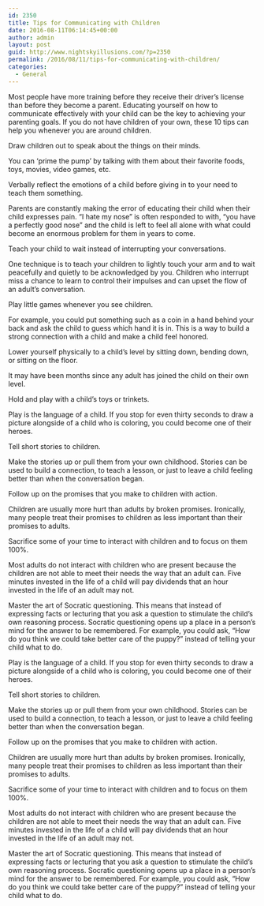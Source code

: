 ```yaml
---
id: 2350
title: Tips for Communicating with Children
date: 2016-08-11T06:14:45+00:00
author: admin
layout: post
guid: http://www.nightskyillusions.com/?p=2350
permalink: /2016/08/11/tips-for-communicating-with-children/
categories:
  - General
---
```

Most people have more training before they receive their driver&#8217;s license than before they become a parent. Educating yourself on how to communicate effectively with your child can be the key to achieving your parenting goals. If you do not have children of your own, these 10 tips can help you whenever you are around children.

Draw children out to speak about the things on their minds.
  
You can &#8216;prime the pump&#8217; by talking with them about their favorite foods, toys, movies, video games, etc.

Verbally reflect the emotions of a child before giving in to your need to teach them something.
  
Parents are constantly making the error of educating their child when their child expresses pain. &#8220;I hate my nose&#8221; is often responded to with, &#8220;you have a perfectly good nose&#8221; and the child is left to feel all alone with what could become an enormous problem for them in years to come.

Teach your child to wait instead of interrupting your conversations.
  
One technique is to teach your children to lightly touch your arm and to wait peacefully and quietly to be acknowledged by you. Children who interrupt miss a chance to learn to control their impulses and can upset the flow of an adult&#8217;s conversation.

Play little games whenever you see children.
  
For example, you could put something such as a coin in a hand behind your back and ask the child to guess which hand it is in. This is a way to build a strong connection with a child and make a child feel honored.

Lower yourself physically to a child&#8217;s level by sitting down, bending down, or sitting on the floor.
  
It may have been months since any adult has joined the child on their own level.

Hold and play with a child&#8217;s toys or trinkets.
  
Play is the language of a child. If you stop for even thirty seconds to draw a picture alongside of a child who is coloring, you could become one of their heroes.

Tell short stories to children.
  
Make the stories up or pull them from your own childhood. Stories can be used to build a connection, to teach a lesson, or just to leave a child feeling better than when the conversation began.

Follow up on the promises that you make to children with action.
  
Children are usually more hurt than adults by broken promises. Ironically, many people treat their promises to children as less important than their promises to adults.

Sacrifice some of your time to interact with children and to focus on them 100%.
  
Most adults do not interact with children who are present because the children are not able to meet their needs the way that an adult can. Five minutes invested in the life of a child will pay dividends that an hour invested in the life of an adult may not.

Master the art of Socratic questioning. This means that instead of expressing facts or lecturing that you ask a question to stimulate the child&#8217;s own reasoning process. Socratic questioning opens up a place in a person&#8217;s mind for the answer to be remembered. For example, you could ask, &#8220;How do you think we could take better care of the puppy?&#8221; instead of telling your child what to do.

Play is the language of a child. If you stop for even thirty seconds to draw a picture alongside of a child who is coloring, you could become one of their heroes.

Tell short stories to children.
  
Make the stories up or pull them from your own childhood. Stories can be used to build a connection, to teach a lesson, or just to leave a child feeling better than when the conversation began.

Follow up on the promises that you make to children with action.
  
Children are usually more hurt than adults by broken promises. Ironically, many people treat their promises to children as less important than their promises to adults.

Sacrifice some of your time to interact with children and to focus on them 100%.
  
Most adults do not interact with children who are present because the children are not able to meet their needs the way that an adult can. Five minutes invested in the life of a child will pay dividends that an hour invested in the life of an adult may not.

Master the art of Socratic questioning. This means that instead of expressing facts or lecturing that you ask a question to stimulate the child&#8217;s own reasoning process. Socratic questioning opens up a place in a person&#8217;s mind for the answer to be remembered. For example, you could ask, &#8220;How do you think we could take better care of the puppy?&#8221; instead of telling your child what to do.